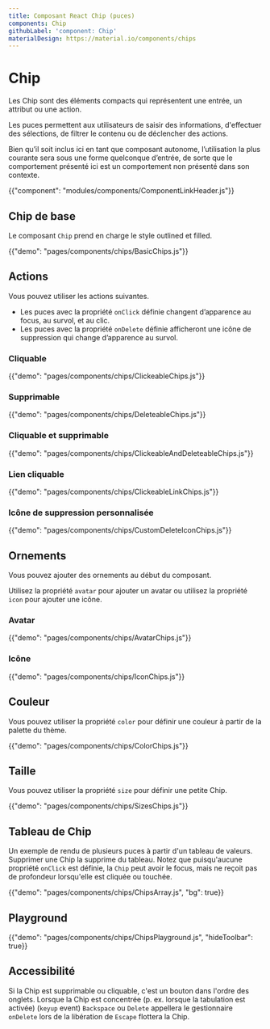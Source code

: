 ```yaml
---
title: Composant React Chip (puces)
components: Chip
githubLabel: 'component: Chip'
materialDesign: https://material.io/components/chips
---
```


# Chip

<p class="description">Les Chip sont des éléments compacts qui représentent une entrée, un attribut ou une action.</p>

Les puces permettent aux utilisateurs de saisir des informations, d'effectuer des sélections, de filtrer le contenu ou de déclencher des actions.

Bien qu’il soit inclus ici en tant que composant autonome, l’utilisation la plus courante sera sous une forme quelconque d’entrée, de sorte que le comportement présenté ici est un comportement non présenté dans son contexte.

{{"component": "modules/components/ComponentLinkHeader.js"}}

## Chip de base

Le composant `Chip` prend en charge le style outlined et filled.

{{"demo": "pages/components/chips/BasicChips.js"}}

## Actions

Vous pouvez utiliser les actions suivantes.

- Les puces avec la propriété `onClick` définie changent d’apparence au focus, au survol, et au clic.
- Les puces avec la propriété `onDelete` définie afficheront une icône de suppression qui change d’apparence au survol.

### Cliquable

{{"demo": "pages/components/chips/ClickeableChips.js"}}

### Supprimable

{{"demo": "pages/components/chips/DeleteableChips.js"}}

### Cliquable et supprimable

{{"demo": "pages/components/chips/ClickeableAndDeleteableChips.js"}}

### Lien cliquable

{{"demo": "pages/components/chips/ClickeableLinkChips.js"}}

### Icône de suppression personnalisée

{{"demo": "pages/components/chips/CustomDeleteIconChips.js"}}

## Ornements

Vous pouvez ajouter des ornements au début du composant.

Utilisez la propriété `avatar` pour ajouter un avatar ou utilisez la propriété `icon` pour ajouter une icône.

### Avatar

{{"demo": "pages/components/chips/AvatarChips.js"}}

### Icône

{{"demo": "pages/components/chips/IconChips.js"}}

## Couleur

Vous pouvez utiliser la propriété `color` pour définir une couleur à partir de la palette du thème.

{{"demo": "pages/components/chips/ColorChips.js"}}

## Taille

Vous pouvez utiliser la propriété `size` pour définir une petite Chip.

{{"demo": "pages/components/chips/SizesChips.js"}}

## Tableau de Chip

Un exemple de rendu de plusieurs puces à partir d'un tableau de valeurs. Supprimer une Chip la supprime du tableau. Notez que puisqu'aucune propriété `onClick` est définie, la `Chip` peut avoir le focus, mais ne reçoit pas de profondeur lorsqu'elle est cliquée ou touchée.

{{"demo": "pages/components/chips/ChipsArray.js", "bg": true}}

## Playground

{{"demo": "pages/components/chips/ChipsPlayground.js", "hideToolbar": true}}

## Accessibilité

Si la Chip est supprimable ou cliquable, c'est un bouton dans l'ordre des onglets. Lorsque la Chip est concentrée (p. ex. lorsque la tabulation est activée) (`keyup` event) `Backspace` ou `Delete` appellera le gestionnaire `onDelete` lors de la libération de `Escape` flottera la Chip.
